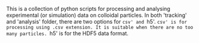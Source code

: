 This is a collection of python scripts for processing and analysing experimental (or simulation) data on colloidal particles.
In both 'tracking' and 'analysis' folder, there are two options for `csv' and `h5'.
`csv' is for processing using .csv extension. It is suitable when there are no too many particles.
`h5' is for the HDF5 data format. 
